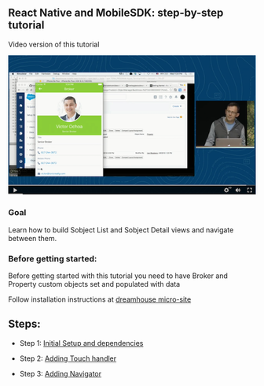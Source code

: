 ## React Native and MobileSDK: step-by-step tutorial

Video version of this tutorial 

[![iOS Screenshot](/tutorial_video/README_files/video2.png?raw=true)](https://www.youtube.com/watch?v=RY2vn2bT6XU)


### Goal

Learn how to build Sobject List and Sobject Detail views and navigate between them.

### Before getting started:

Before getting started with this tutorial you need to have Broker and Property custom objects set and populated with data

Follow installation instructions at [dreamhouse micro-site](http://dreamhouse-site.herokuapp.com/installation/)

## Steps:

* Step 1: [Initial Setup and dependencies](/tutorial/step01_cleanup_and_dependencies/)

* Step 2: [Adding Touch handler](/tutorial/step02_touch_handler/)

* Step 3: [Adding Navigator](/tutorial/step03_navigator/)

